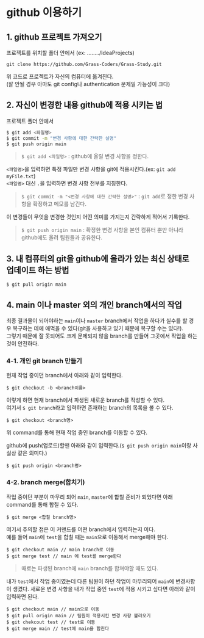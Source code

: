 # github 이용하기

## 1. github 프로젝트 가져오기

프로젝트를 위치할 폴더 안에서 (ex: ......../IdeaProjects)  
```
git clone https://github.com/Grass-Coders/Grass-Study.git
```  
위 코드로 프로젝트가 자신의 컴퓨터에 옮겨진다.  
(잘 안될 경우 아마도 git config나 authentication 문제일 가능성이 크다)

## 2. 자신이 변경한 내용 github에 적용 시키는 법

프로젝트 폴더 안에서

```bash
$ git add <파일명>
$ git commit -m "변경 사항에 대한 간략한 설명"
$ git push origin main
```

> `$ git add <파일명>` : github에 올릴 변경 사항을 정한다.  

`<파일명>`을 입력하면 특정 파일만 변경 사항을 git에 적용시킨다.(ex: `git add myFile.txt`)  
`<파일명>` 대신 `.`을 입력하면 변경 사항 전부를 지칭한다.  

> `$ git commit -m "<변경 사항에 대한 간략한 설명>"` : `git add`로 정한 변경 사항을 확정하고 메모를 남긴다.  

이 변경들이 무엇을 변경한 것인지 어떤 의미를 가지는지 간략하게 적어서 기록한다.  

> `$ git push origin main` : 확정한 변경 사항을 본인 컴퓨터 뿐만 아니라 github에도 올려 팀원들과 공유한다.  


## 3. 내 컴퓨터의 git을 github에 올라가 있는 최신 상태로 업데이트 하는 방법
```
$ git pull origin main
```

## 4. main 이나 master 외의 개인 branch에서의 작업

최종 결과물이 되어야하는 `main`이나 `master` branch에서 작업을 하다가 실수를 할 경우 복구하는 데에 애먹을 수 있다(git을 사용하고 있기 때문에 복구할 수는 있다!).  
그렇기 때문에 잘 못되어도 크게 문제되지 않을 branch를 만들어 그곳에서 작업을 하는 것이 안전하다.  

### 4-1. 개인 git branch 만들기

현재 작업 중이던 branch에서 아래와 같이 입력한다.
```
$ git checkout -b <branch이름>
```
이렇게 하면 현재 branch에서 파생된 새로운 branch를 작성할 수 있다.  
여기서 `$ git branch`라고 입력하면 존재하는 branch의 목록을 볼 수 있다.  
```
$ git checkout <branch명>
```
위 command를 통해 현재 작업 중인 branch를 이동할 수 있다.

github에 push(업로드)할땐 아래와 같이 입력한다.(`$ git push origin main`이랑 사실상 같은 의미다.)
```
$ git push origin <branch명>
```

### 4-2. branch merge(합치기)

작업 중이던 부분이 마무리 되어 `main`, `master`에 합칠 준비가 되었다면 아래 command를 통해 합칠 수 있다.
```
$ git merge <합칠 branch명>
```
여기서 주의할 점은 이 커맨드를 어떤 branch에서 입력하는지 이다.  
예를 들어 `main`에 `test`을 합칠 때는 `main`으로 이동해서 merge해야 한다.
```
$ git checkout main // main branch로 이동
$ git merge test // main 에 test를 merge한다
```

> 때로는 파생된 branch에 `main` branch를 합쳐야할 때도 있다.  

내가 `test`에서 작업 중이였는데 다른 팀원이 하던 작업이 마무리되어 `main`에 변경사항이 생겼다. 새로운 변경 사항을 내가 작업 중인 `test`에 적용 시키고 싶다면 아래와 같이 입력하면 된다.
```
$ git checkout main // main으로 이동
$ git pull origin main // 팀원이 적용시킨 변경 사항 불러오기
$ git chekcout test // test로 이동
$ git merge main // test에 main을 합친다
```